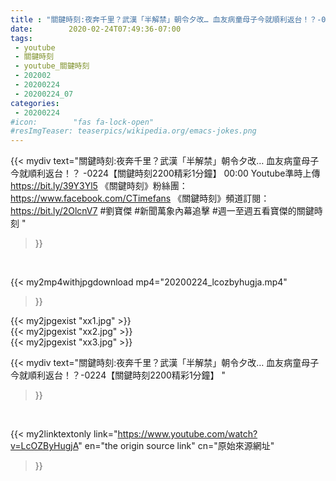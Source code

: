 ```yaml
---
title : "關鍵時刻:夜奔千里？武漢「半解禁」朝令夕改… 血友病童母子今就順利返台！？-0224【關鍵時刻2200精彩1分鐘】 "
date:        2020-02-24T07:49:36-07:00
tags:
 - youtube
 - 關鍵時刻
 - youtube_關鍵時刻
 - 202002
 - 20200224
 - 20200224_07
categories:
 - 20200224
#icon:        "fas fa-lock-open"
#resImgTeaser: teaserpics/wikipedia.org/emacs-jokes.png
---
```


{{< mydiv text="關鍵時刻:夜奔千里？武漢「半解禁」朝令夕改… 血友病童母子今就順利返台！？ -0224【關鍵時刻2200精彩1分鐘】 00:00  Youtube準時上傳 https://bit.ly/39Y3Yl5  《關鍵時刻》粉絲團：https://www.facebook.com/CTimefans 《關鍵時刻》頻道訂閱：https://bit.ly/2OlcnV7  #劉寶傑 #新聞萬象內幕追擊 #週一至週五看寶傑的關鍵時刻 "
>}}
<br>


{{< my2mp4withjpgdownload mp4="20200224_lcozbyhugja.mp4"
>}}

{{< my2jpgexist "xx1.jpg" >}}<br>
{{< my2jpgexist "xx2.jpg" >}}<br>
{{< my2jpgexist "xx3.jpg" >}}<br>



{{< mydiv text="關鍵時刻:夜奔千里？武漢「半解禁」朝令夕改… 血友病童母子今就順利返台！？-0224【關鍵時刻2200精彩1分鐘】 "
>}}
<br>

{{< my2linktextonly link="https://www.youtube.com/watch?v=LcOZByHugjA"
en="the origin source link" cn="原始來源網址"
>}}


<br>

